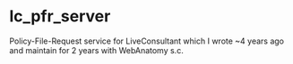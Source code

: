lc_pfr_server
=============

Policy-File-Request service for LiveConsultant which I wrote ~4 years ago and maintain for 2 years with WebAnatomy s.c.
